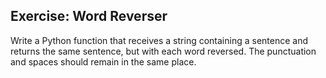## Exercise: Word Reverser

Write a Python function that receives a string containing a sentence and returns the same sentence, but with each word reversed. The punctuation and spaces should remain in the same place.